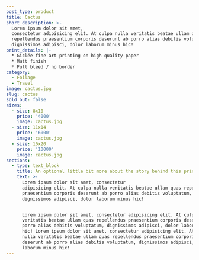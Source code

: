 ```yaml
---
post_type: product
title: Cactus
short_description: >-
  Lorem ipsum dolor sit amet,
  consectetur adipisicing elit. At culpa nulla veritatis beatae ullam quas
  repellendus praesentium corporis deserunt ab porro alias debitis voluptatum,
  dignissimos adipisci, dolor laborum minus hic!
print_details: |-
  * Giclée fine art printing on high quality paper
  * Matt finish
  * Full bleed / no border
category:
  - Foilage
  - Travel
image: cactus.jpg
slug: cactus
sold_out: false
sizes:
  - size: 8x10
    price: '4000'
    image: cactus.jpg
  - size: 11x14
    price: '6000'
    image: cactus.jpg
  - size: 16x20
    price: '10000'
    image: cactus.jpg
sections:
  - type: text_block
    title: An optional little bit more about the story behind this print
    text: >-
      Lorem ipsum dolor sit amet, consectetur
      adipisicing elit. At culpa nulla veritatis beatae ullam quas repellendus
      praesentium corporis deserunt ab porro alias debitis voluptatum,
      dignissimos adipisci, dolor laborum minus hic!


      Lorem ipsum dolor sit amet, consectetur adipisicing elit. At culpa nulla
      veritatis beatae ullam quas repellendus praesentium corporis deserunt ab
      porro alias debitis voluptatum, dignissimos adipisci, dolor laborum minus
      hic! Lorem ipsum dolor sit amet, consectetur adipisicing elit. At culpa
      nulla veritatis beatae ullam quas repellendus praesentium corporis
      deserunt ab porro alias debitis voluptatum, dignissimos adipisci, dolor
      laborum minus hic!
---
```

